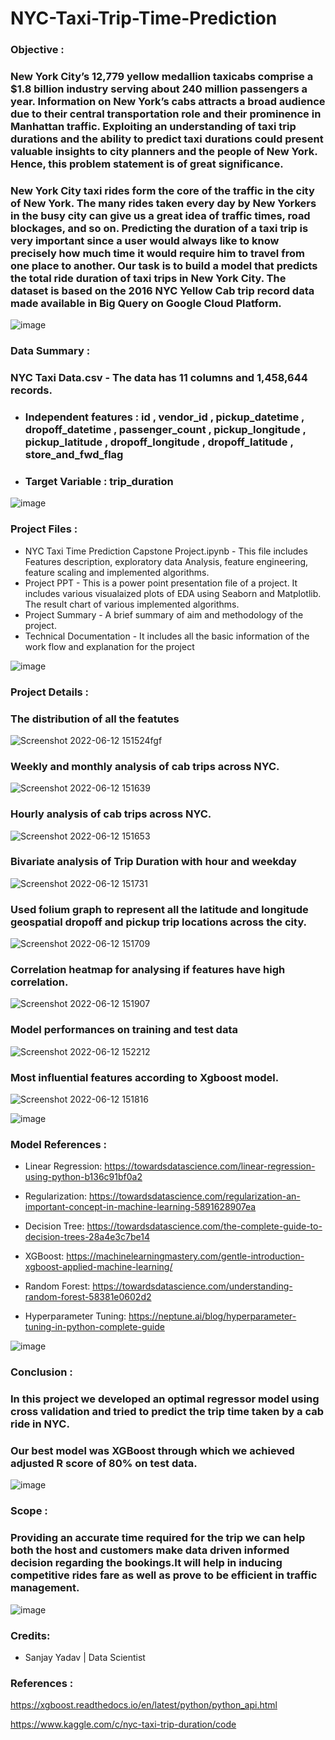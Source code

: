 # NYC-Taxi-Trip-Time-Prediction
### **Objective** : 
### New York City’s 12,779 yellow medallion taxicabs comprise a $1.8 billion industry serving about 240 million passengers a year. Information on New York’s cabs attracts a broad audience due to their central transportation role and their prominence in Manhattan traffic. Exploiting an understanding of taxi trip durations and the ability to predict taxi durations could present valuable insights to city planners and the people of New York. Hence, this problem statement is of great significance.
### New York City taxi rides form the core of the traffic in the city of New York. The many rides taken every day by New Yorkers in the busy city can give us a great idea of traffic times, road blockages, and so on. Predicting the duration of a taxi trip is very important since a user would always like to know precisely how much time it would require him to travel from one place to another. Our task is to build a model that predicts the total ride duration of taxi trips in New York City. The dataset is based on the 2016 NYC Yellow Cab trip record data made available in Big Query on Google Cloud Platform.
![image](https://user-images.githubusercontent.com/98027899/173228627-6c6eaebc-032c-4e68-a5a9-c2b6a3223745.png)


### **Data Summary** : 
### NYC Taxi Data.csv -  The data has 11 columns and 1,458,644 records.
* ### Independent features : id , vendor_id , pickup_datetime , dropoff_datetime , passenger_count , pickup_longitude , pickup_latitude , dropoff_longitude , dropoff_latitude , store_and_fwd_flag 
* ### Target Variable : trip_duration
![image](https://user-images.githubusercontent.com/98027899/173228822-c7d05dad-fc6d-40d7-9a56-bbcfc2b1a004.png)

### **Project Files** :

* NYC Taxi Time Prediction Capstone Project.ipynb - This file includes Features description, exploratory data Analysis, feature engineering, feature scaling and implemented algorithms.
* Project PPT - This is a power point presentation file of a project. It includes various visualaized plots of EDA using Seaborn and Matplotlib. The result chart of various implemented algorithms.
* Project Summary - A brief summary of aim and methodology of the project.
* Technical Documentation - It includes all the basic information of the work flow and explanation for the project

![image](https://user-images.githubusercontent.com/98027899/173228822-c7d05dad-fc6d-40d7-9a56-bbcfc2b1a004.png)

### **Project Details** :

### The distribution of all the featutes
![Screenshot 2022-06-12 151524fgf](https://user-images.githubusercontent.com/98027899/173227559-dd76f72a-c642-4d78-bbf0-84888c5fba28.png)

### Weekly and monthly analysis of cab trips across NYC.
![Screenshot 2022-06-12 151639](https://user-images.githubusercontent.com/98027899/173227564-9fde1105-8f26-40fb-b4c3-4eb298471efe.png)

### Hourly analysis of cab trips across NYC.
![Screenshot 2022-06-12 151653](https://user-images.githubusercontent.com/98027899/173227568-31dfb2ba-2d95-4587-b33d-40e60a455aaa.png)

### Bivariate analysis of Trip Duration with hour and weekday
![Screenshot 2022-06-12 151731](https://user-images.githubusercontent.com/98027899/173227574-f57a036f-956f-4119-ac66-50e19f4d0b6f.png)

### Used folium graph to represent all the latitude and longitude geospatial dropoff and pickup trip locations across the city.
![Screenshot 2022-06-12 151709](https://user-images.githubusercontent.com/98027899/173227570-e2bd993b-d089-4da4-96f6-eb7729febc1f.png)

### Correlation heatmap for analysing if features have high correlation.
![Screenshot 2022-06-12 151907](https://user-images.githubusercontent.com/98027899/173227582-bfa1de26-56bd-413b-af5f-b05c33d66b55.png)

### Model performances on training and test data
![Screenshot 2022-06-12 152212](https://user-images.githubusercontent.com/98027899/173227640-851e090e-2ac7-433b-9005-27e76de86c54.png)

### Most influential features according to Xgboost model.
![Screenshot 2022-06-12 151816](https://user-images.githubusercontent.com/98027899/173227590-85801b2d-ad65-4cf9-b134-5580eba4e428.png)


![image](https://user-images.githubusercontent.com/98027899/173228827-a32b9e35-7555-4531-99c5-5f71ae363d40.png)

### Model References :

* Linear Regression: https://towardsdatascience.com/linear-regression-using-python-b136c91bf0a2
* Regularization: https://towardsdatascience.com/regularization-an-important-concept-in-machine-learning-5891628907ea
* Decision Tree: https://towardsdatascience.com/the-complete-guide-to-decision-trees-28a4e3c7be14

* XGBoost: https://machinelearningmastery.com/gentle-introduction-xgboost-applied-machine-learning/

* Random Forest: https://towardsdatascience.com/understanding-random-forest-58381e0602d2

* Hyperparameter Tuning: https://neptune.ai/blog/hyperparameter-tuning-in-python-complete-guide

![image](https://user-images.githubusercontent.com/98027899/173228948-dbb73f86-11bd-489d-9ede-2195bf2630da.png)

### **Conclusion** :
### In this project we developed an optimal regressor model using cross validation and tried to predict the trip time taken by a cab ride in NYC.
### Our best model was XGBoost through which we achieved adjusted R score of 80% on test data.

![image](https://user-images.githubusercontent.com/98027899/173228948-dbb73f86-11bd-489d-9ede-2195bf2630da.png)

### **Scope** :
### Providing an accurate time required for the trip we can help both the host and customers make data driven informed decision regarding the bookings.It will help in inducing competitive rides fare as well as prove to be efficient in traffic management.

![image](https://user-images.githubusercontent.com/98027899/173228828-b47f7a35-c2d0-4b1d-8eff-70b6ce2d77e1.png)

### Credits:
* Sanjay Yadav | Data Scientist

### **References** :
https://xgboost.readthedocs.io/en/latest/python/python_api.html

https://www.kaggle.com/c/nyc-taxi-trip-duration/code
